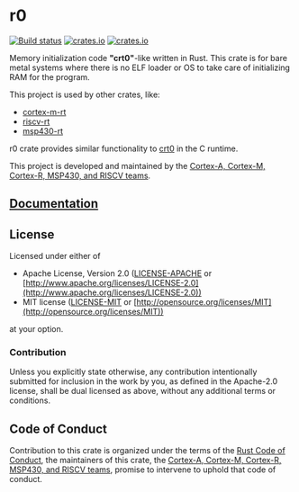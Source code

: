 # r0

[![Build status](https://api.travis-ci.org/rust-embedded/r0.svg?branch=master)](https://travis-ci.org/rust-embedded/r0)
[![crates.io](https://img.shields.io/crates/d/r0.svg)](https://crates.io/crates/r0)
[![crates.io](https://img.shields.io/crates/v/r0.svg)](https://crates.io/crates/r0)

Memory initialization code **"crt0"**-like written in Rust. This crate is for bare metal systems where there is no ELF loader or OS to take care of initializing RAM for the program.

This project is used by other crates, like:

* [cortex-m-rt](https://github.com/rust-embedded/cortex-m-rt)
* [riscv-rt](https://github.com/rust-embedded/riscv-rt)
* [msp430-rt](https://github.com/rust-embedded/msp430-rt)

r0 crate provides similar functionality to [crt0](https://en.wikipedia.org/wiki/Crt0) in the C runtime.

This project is developed and maintained by the [Cortex-A, Cortex-M, Cortex-R, MSP430, and RISCV
teams][teams].

## [Documentation](https://docs.rs/r0)

## License

Licensed under either of

* Apache License, Version 2.0 ([LICENSE-APACHE](LICENSE-APACHE) or [http://www.apache.org/licenses/LICENSE-2.0](http://www.apache.org/licenses/LICENSE-2.0))
* MIT license ([LICENSE-MIT](LICENSE-MIT) or [http://opensource.org/licenses/MIT](http://opensource.org/licenses/MIT))

at your option.

### Contribution

Unless you explicitly state otherwise, any contribution intentionally submitted for inclusion in the
work by you, as defined in the Apache-2.0 license, shall be dual licensed as above, without any
additional terms or conditions.

## Code of Conduct

Contribution to this crate is organized under the terms of the [Rust Code of
Conduct][CoC], the maintainers of this crate, the [Cortex-A, Cortex-M,
Cortex-R, MSP430, and RISCV teams][teams], promise to intervene to uphold that
code of conduct.

[CoC]: CODE_OF_CONDUCT.md
[teams]: https://github.com/rust-embedded/wg#organization
